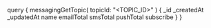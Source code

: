 query {
    messagingGetTopic(
        topicId: "<TOPIC_ID>"
    ) {
        _id
        _createdAt
        _updatedAt
        name
        emailTotal
        smsTotal
        pushTotal
        subscribe
    }
}
